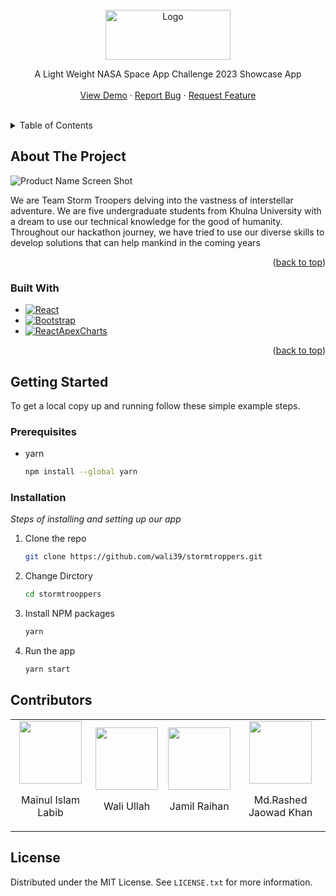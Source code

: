<!-- PROJECT LOGO -->
<br />
<div align="center">
  <a href="https://github.com/othneildrew/Best-README-Template">
    <img src="https://res.cloudinary.com/plutonic39/image/upload/v1696648725/mdy845clrmse64v9l619.png" alt="Logo" width="200" height="80">
  </a>

  <!-- <h3 align="center">Storm Troopers</h3> -->

  <p align="center">
    A Light Weight NASA Space App Challenge 2023 Showcase App
    <br />
    <br />
    <a href="https://storm-troopers.netlify.app">View Demo</a>
    ·
    <a href="https://github.com/wali39/stormtroppers/issues">Report Bug</a>
    ·
    <a href="https://github.com/wali39/stormtroppers/issues">Request Feature</a>
  </p>
</div>

<!-- TABLE OF CONTENTS -->
<br/>
<details>
  <summary>Table of Contents</summary>
  <ol>
    <li>
      <a href="#about-the-project">About The Project</a>
      <ul>
        <li><a href="#built-with">Built With</a></li>
      </ul>
    </li>
    <li>
      <a href="#getting-started">Getting Started</a>
      <ul>
        <li><a href="#prerequisites">Prerequisites</a></li>
        <li><a href="#installation">Installation</a></li>
      </ul>
    </li>
    <li><a href="#license">License</a></li>
  </ol>
</details>

<!-- ABOUT THE PROJECT -->

## About The Project

![Product Name Screen Shot](https://res.cloudinary.com/plutonic39/image/upload/v1696781676/sxpi1ei2hnekgngb40zc.png)

We are Team Storm Troopers delving into the vastness of interstellar adventure. We are five undergraduate students from Khulna University with a dream to use our technical knowledge for the good of humanity. Throughout our hackathon journey, we have tried to use our diverse skills to develop solutions that can help mankind in the coming years

<p align="right">(<a href="#readme-top">back to top</a>)</p>

### Built With

- [![React][React.js]][React-url]
- [![Bootstrap][Bootstrap.com]][Bootstrap-url]
- [![ReactApexCharts][ReactApexCharts]][ReactApexCharts-url]

<p align="right">(<a href="#readme-top">back to top</a>)</p>

<!-- GETTING STARTED -->

## Getting Started

To get a local copy up and running follow these simple example steps.

### Prerequisites

- yarn
  ```sh
  npm install --global yarn
  ```

### Installation

_Steps of installing and setting up our app_

1. Clone the repo
   ```sh
   git clone https://github.com/wali39/stormtroppers.git
   ```
2. Change Dirctory
   ```sh
   cd stormtrooppers
   ```
3. Install NPM packages
   ```sh
   yarn
   ```
4. Run the app
   ```sh
   yarn start
   ```

<!-- USAGE EXAMPLES -->

## Contributors

<table>
<tr>
<td align="center">
<img src="https://res.cloudinary.com/plutonic39/image/upload/v1696784258/labib.png?size=50" height=100>

Mainul Islam Labib

</td>
<td align="center">
<img src="https://res.cloudinary.com/plutonic39/image/upload/v1696784124/wali.png?size=50" height=100>

Wali Ullah

</td>
<td align="center">
<img src="https://res.cloudinary.com/plutonic39/image/upload/v1696784124/johir.png" height=100>

Jamil Raihan

</td>
<td align="center">
<img src="https://res.cloudinary.com/plutonic39/image/upload/v1696784123/jaowad.png" height=100>

Md.Rashed Jaowad Khan

</td>

</tr>
</table>

## License

Distributed under the MIT License. See `LICENSE.txt` for more information.

<!-- MARKDOWN LINKS & IMAGES -->

[logo]: https://res.cloudinary.com/plutonic39/image/upload/v1696648725/mdy845clrmse64v9l619.png
[React.js]: https://img.shields.io/badge/React-20232A?style=for-the-badge&logo=react&logoColor=61DAFB
[React-url]: https://reactjs.org/
[Bootstrap.com]: https://img.shields.io/badge/Bootstrap-563D7C?style=for-the-badge&logo=bootstrap&logoColor=white
[Bootstrap-url]: https://getbootstrap.com
[ReactApexCharts]: https://img.shields.io/badge/ReactApexCharts-563D7C?style=for-the-badge&&logoColor=white
[ReactApexCharts-url]: https://apexcharts.com/docs/react-charts/
